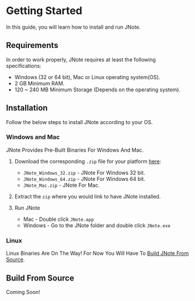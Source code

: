 # Getting Started

In this guide, you will learn how to install and run JNote.

## Requirements

In order to work properly, JNote requires at least the following specifications:

* Windows (32 or 64 bit), Mac or Linux operating system(OS).
* 2 GB Minimum RAM.
* 120 ~ 240 MB Minimum Storage (Depends on the operating system).

## Installation

Follow the below steps to install JNote according to your OS.

### Windows and Mac

JNote Provides Pre-Built Binaries For Windows And Mac.

1. Download the corresponding `.zip` file for your platform [here](https://github.com/Dev-I-J/JNote/releases/latest):
    * `JNote_Windows_32.zip` - JNote For Windows 32 bit.
    * `JNote_Windows_64.zip` - JNote For Windows 64 bit.
    * `JNote_Mac.zip` - JNote For Mac.

2. Extract the `zip` where you would link to have JNote installed.

3. Run JNote
    * Mac - Double click `JNote.app`
    * Windows - Go to the JNote folder and double click `JNote.exe`

### Linux

Linux Binaries Are On The Way! For Now You Will Have To [Build JNote From Source](#Build-From-Source).


## Build From Source

Coming Soon!
